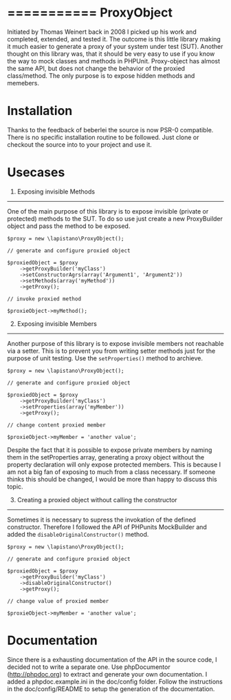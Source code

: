 ===========
ProxyObject
===========
Initiated by Thomas Weinert back in 2008 I picked up his work and completed, extended, and tested it.
The outcome is this little library making it much easier to generate a proxy of your system under test (SUT).
Another thought on this library was, that it should be very easy to use if you know the way to mock classes and methods
in PHPUnit. Proxy-object has almost the same API, but does not change the behavior of the proxied class/method.
The only purpose is to expose hidden methods and memebers. 


Installation
============
Thanks to the feedback of beberlei the source is now PSR-0 compatible. There is no specific installation routine to be followed. 
Just clone or checkout the source into to your project and use it. 

Usecases
========

1. Exposing invisible Methods
-----------------------------
One of the main purpose of this library is to expose invisible (private or protected) methods to the SUT. 
To do so use just create a new ProxyBuilder object and pass the method to be exposed.

    $proxy = new \lapistano\ProxyObject();

    // generate and configure proxied object

    $proxiedObject = $proxy
        ->getProxyBuilder('myClass')
        ->setConstructorAgrs(array('Argument1', 'Argument2'))
        ->setMethods(array('myMethod'))
        ->getProxy();

    // invoke proxied method

    $proxieObject->myMethod();

2. Exposing invisible Members
-----------------------------
Another purpose of this library is to expose invisible members not reachable via a setter. This is to prevent you 
from writing setter methods just for the purpose of unit testing. 
Use the `setProperties()` method to archieve.

    $proxy = new \lapistano\ProxyObject();

    // generate and configure proxied object

    $proxiedObject = $proxy
        ->getProxyBuilder('myClass')
        ->setProperties(array('myMember'))
        ->getProxy();

    // change content proxied member

    $proxieObject->myMember = 'another value';

Despite the fact that it is possible to expose private members by naming them in the setProperties array, generating a proxy object
without the property declaration will only expose protected members. This is because I am not a big fan of exposing to much from a 
class necessary. If someone thinks this should be changed, I would be more than happy to discuss this topic. 


3. Creating a proxied object without calling the constructor
------------------------------------------------------------
Sometimes it is necessary to supress the invokation of the defined constructor. 
Therefore I followed the API of PHPunits MockBuilder and added the `disableOriginalConstructor()` method.


    $proxy = new \lapistano\ProxyObject();

    // generate and configure proxied object

    $proxiedObject = $proxy
        ->getProxyBuilder('myClass')
        ->disableOriginalConstructor()
        ->getProxy();

    // change value of proxied member

    $proxieObject->myMember = 'another value';


Documentation
=============
Since there is a exhausting documentation of the API in the source code, I decided not to write a separate one.
Use phpDocumentor (http://phpdoc.org) to extract and generate your own documentation. 
I added a phpdoc.example.ini in the doc/config folder. Follow the instructions in the doc/config/README to setup 
the generation of the documentation.